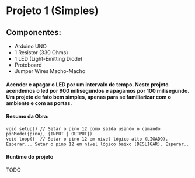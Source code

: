 # Projeto 1 (Simples)
## Componentes:
* Arduino UNO
* 1 Resistor (330 Ohms)
* 1 LED (Light-Emitting Diode)
* Protoboard
* Jumper Wires Macho-Macho
#### Acender e apagar o LED por um intervalo de tempo. Neste projeto acendemos o led por 900 milisegundos e apagamos por 100 milisegundo. Um projeto de fato bem simples, apenas para se familiarizar com o ambiente e com as portas.

#### Resumo da Obra:
```console
void setup() // Setar o pino 12 como saída usando o camando pinMode({pino}, {INPUT | OUTPUT})
void loop()  // Setar o pino 12 em nível lógico alto (LIGADO). Esperar... Setar o pino 12 em nível lógico baixo (DESLIGAR). Esperar..
```

#### Runtime do projeto
TODO

